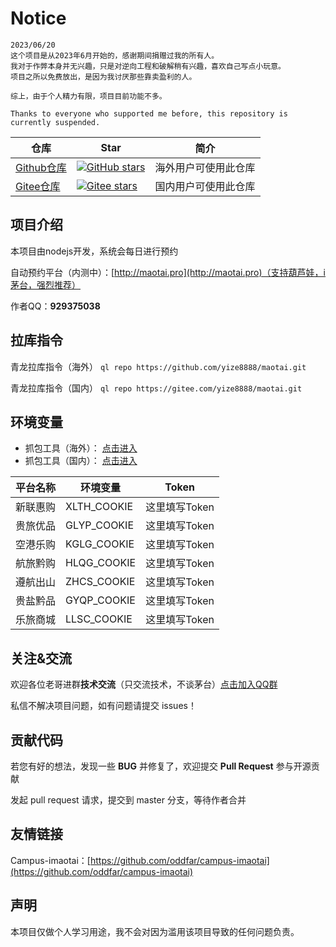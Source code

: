 # Notice

```
2023/06/20
这个项目是从2023年6月开始的，感谢期间捐赠过我的所有人。
我对于作弊本身并无兴趣，只是对逆向工程和破解稍有兴趣，喜欢自己写点小玩意。
项目之所以免费放出，是因为我讨厌那些靠卖盈利的人。

综上，由于个人精力有限，项目目前功能不多。

Thanks to everyone who supported me before, this repository is currently suspended.
```

| 仓库                                                 | Star                                                                                                                                 | 简介         |
|----------------------------------------------------|---------------------------------------------------------------------------------------------------------------------------------------------|------------|
| [Github仓库](https://github.com/yize8888/maotai.git) | [![GitHub stars](https://img.shields.io/github/stars/yize8888/maotai.svg?style=social&label=Stars)](https://github.com/yize8888/maotai.git) | 海外用户可使用此仓库 |
| [Gitee仓库](https://gitee.com/yize8888/maotai.git)   | [![Gitee stars](https://gitee.com/yize8888/maotai/badge/star.svg?theme=white)](https://gitee.com/yize8888/maotai.git)                       | 国内用户可使用此仓库 |                                   | 葫芦娃小程序自动预约 |


## 项目介绍

本项目由nodejs开发，系统会每日进行预约

自动预约平台（内测中）：[http://maotai.pro](http://maotai.pro)（支持葫芦娃，i茅台，强烈推荐）

作者QQ：**929375038**

## 拉库指令

青龙拉库指令（海外） `ql repo https://github.com/yize8888/maotai.git`

青龙拉库指令（国内） `ql repo https://gitee.com/yize8888/maotai.git`

## 环境变量

- 抓包工具（海外）： [点击进入](https://github.com/yize8888/maotai/releases) 
- 抓包工具（国内）： [点击进入](https://gitee.com/yize8888/maotai/releases)

| 平台名称 | 环境变量 | Token |
|--------|-------------|-------------|
| 新联惠购 | XLTH_COOKIE | 这里填写Token |
| 贵旅优品 | GLYP_COOKIE | 这里填写Token |
| 空港乐购 | KGLG_COOKIE | 这里填写Token |
| 航旅黔购 | HLQG_COOKIE | 这里填写Token |
| 遵航出山 | ZHCS_COOKIE | 这里填写Token |
| 贵盐黔品 | GYQP_COOKIE | 这里填写Token |
| 乐旅商城 | LLSC_COOKIE | 这里填写Token |

## 关注&交流

欢迎各位老哥进群**技术交流**（只交流技术，不谈茅台）[点击加入QQ群](http://qm.qq.com/cgi-bin/qm/qr?_wv=1027&k=ksOXP4yepTlsqTzYADYPplDTHmEe6d05&authKey=xuh%2F%2BMHo%2BfO5xi1bCOjAeNoTLE4zBQWxXoEX84%2FRaShGpVxxZDV8nK0o3BM2Gum4&noverify=0&group_code=675608101)

私信不解决项目问题，如有问题请提交 issues！

## 贡献代码

若您有好的想法，发现一些 **BUG** 并修复了，欢迎提交 **Pull Request** 参与开源贡献

发起 pull request 请求，提交到 master 分支，等待作者合并

## 友情链接

Campus-imaotai：[https://github.com/oddfar/campus-imaotai](https://github.com/oddfar/campus-imaotai)

## 声明
本项目仅做个人学习用途，我不会对因为滥用该项目导致的任何问题负责。
